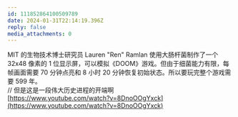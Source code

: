```yaml
---
id: 111852864100509789
date: 2024-01-31T22:14:19.396Z
reply: false
media_attachments: 0
---
```


MIT 的生物技术博士研究员 Lauren "Ren" Ramlan 使用大肠杆菌制作了一个 32x48 像素的 1 位显示屏，可以模拟《DOOM》游戏。但由于细菌能力有限，每帧画面需要 70 分钟点亮和 8 小时 20 分钟恢复初始状态。所以要玩完整个游戏需要 599 年。  
// 但是这是一段伟大历史进程的开端啊  
[https://www.youtube.com/watch?v=8DnoOOgYxck](https://www.youtube.com/watch?v=8DnoOOgYxck)

